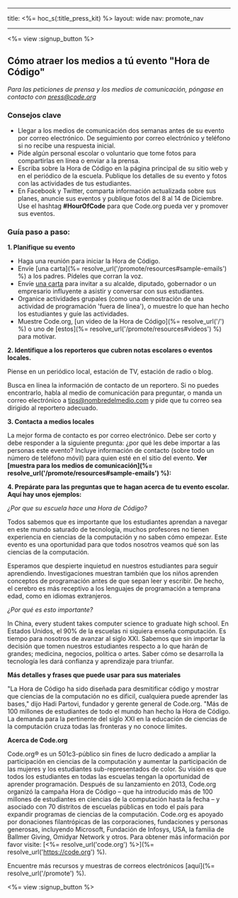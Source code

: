 * * *

title: <%= hoc_s(:title_press_kit) %> layout: wide nav: promote_nav

* * *

<%= view :signup_button %>

## Cómo atraer los medios a tú evento "Hora de Código"

*Para las peticiones de prensa y los medios de comunicación, póngase en contacto con <press@code.org>*

### Consejos clave

  * Llegar a los medios de comunicación dos semanas antes de su evento por correo electrónico. De seguimiento por correo electrónico y teléfono si no recibe una respuesta inicial.
  * Pide algún personal escolar o voluntario que tome fotos para compartirlas en línea o enviar a la prensa.
  * Escriba sobre la Hora de Código en la página principal de su sitio web y en el periódico de la escuela. Publique los detalles de su evento y fotos con las actividades de tus estudiantes.
  * En Facebook y Twitter, comparta información actualizada sobre sus planes, anuncie sus eventos y publique fotos del 8 al 14 de Diciembre. Use el hashtag **#HourOfCode** para que Code.org pueda ver y promover sus eventos.

### Guía paso a paso:

**1. Planifique su evento**

  * Haga una reunión para iniciar la Hora de Código.
  * Envíe [una carta](%= resolve_url('/promote/resources#sample-emails') %) a los padres. Pídeles que corran la voz.
  * Envíe [una carta](<%= hoc_uri('/resources/#sample-emails') %>) para invitar a su alcalde, diputado, gobernador o un empresario influyente a asistir y conversar con sus estudiantes.
  * Organice actividades grupales (como una demostración de una actividad de programación 'fuera de línea'), o muestre lo que han hecho los estudiantes y guíe las actividades.
  * Muestre Code.org, [un video de la Hora de Código](%= resolve_url('/') %) o uno de [estos](%= resolve_url('/promote/resources#videos') %) para motivar.

**2. Identifique a los reporteros que cubren notas escolares o eventos locales.**

Piense en un periódico local, estación de TV, estación de radio o blog.

Busca en línea la información de contacto de un reportero. Si no puedes encontrarlo, habla al medio de comunicación para preguntar, o manda un correo electrónico a tips@nombredelmedio.com y pide que tu correo sea dirigido al reportero adecuado.

**3. Contacta a medios locales**

La mejor forma de contacto es por correo electrónico. Debe ser corto y debe responder a la siguiente pregunta: ¿por qué les debe importar a las personas este evento? Incluye información de contacto (sobre todo un número de teléfono móvil) para quien esté en el sitio del evento. **Ver [muestra para los medios de comunicación](%= resolve_url('/promote/resources#sample-emails') %):**

**4. Prepárate para las preguntas que te hagan acerca de tu evento escolar. Aquí hay unos ejemplos:**

*¿Por que su escuela hace una Hora de Código?*

Todos sabemos que es importante que los estudiantes aprendan a navegar en este mundo saturado de tecnología, muchos profesores no tienen experiencia en ciencias de la computación y no saben cómo empezar. Este evento es una oportunidad para que todos nosotros veamos qué son las ciencias de la computación.

Esperamos que despierte inquietud en nuestros estudiantes para seguir aprendiendo. Investigaciones muestran también que los niños aprenden conceptos de programación antes de que sepan leer y escribir. De hecho, el cerebro es más receptivo a los lenguajes de programación a temprana edad, como en idiomas extranjeros.

*¿Por qué es esto importante?*

In China, every student takes computer science to graduate high school. En Estados Unidos, el 90% de la escuelas ni siquiera enseña computación. Es tiempo para nosotros de avanzar al siglo XXI. Sabemos que sin importar la decisión que tomen nuestros estudiantes respecto a lo que harán de grandes; medicina, negocios, política o artes. Saber cómo se desarrolla la tecnología les dará confianza y aprendizaje para triunfar.

**Más detalles y frases que puede usar para sus materiales**

"La Hora de Código ha sido diseñada para desmitificar código y mostrar que ciencias de la computación no es dificil, cualquiera puede aprender las bases," dijo Hadi Partovi, fundador y gerente general de Code.org. "Más de 100 millones de estudiantes de todo el mundo han hecho la Hora de Código. La demanda para la pertinente del siglo XXI en la educación de ciencias de la computación cruza todas las fronteras y no conoce límites.

**Acerca de Code.org**

Code.org® es un 501c3-público sin fines de lucro dedicado a ampliar la participación en ciencias de la computación y aumentar la participación de las mujeres y los estudiantes sub-representados de color. Su visión es que todos los estudiantes en todas las escuelas tengan la oportunidad de aprender programación. Después de su lanzamiento en 2013, Code.org organizó la campaña Hora de Código – que ha introducido más de 100 millones de estudiantes en ciencias de la computación hasta la fecha – y asociado con 70 distritos de escuelas públicas en todo el país para expandir programas de ciencias de la computación. Code.org es apoyado por donaciones filantrópicas de las corporaciones, fundaciones y personas generosas, incluyendo Microsoft, Fundación de Infosys, USA, la familia de Ballmer Giving, Omidyar Network y otros. Para obtener más información por favor visite: [<%= resolve_url('code.org') %>](%= resolve_url('https://code.org') %).

  
Encuentre más recursos y muestras de correos electrónicos [aquí](%= resolve_url('/promote') %).

<%= view :signup_button %>